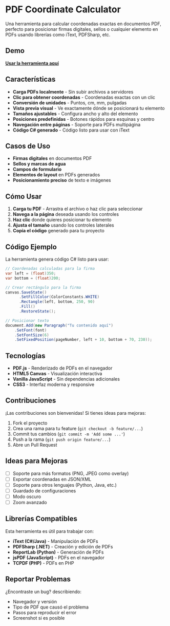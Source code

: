 # PDF Coordinate Calculator

Una herramienta para calcular coordenadas exactas en documentos PDF, perfecto para posicionar firmas digitales, sellos o cualquier elemento en PDFs usando librerías como iText, PDFSharp, etc.

## Demo

**[Usar la herramienta aquí](https://jospaquim.github.io/PDFCoordinateCalculator/)**

## Características

- **Carga PDFs localmente** - Sin subir archivos a servidores
- **Clic para obtener coordenadas** - Coordenadas exactas con un clic
- **Conversión de unidades** - Puntos, cm, mm, pulgadas
- **Vista previa visual** - Ve exactamente dónde se posicionará tu elemento
- **Tamaños ajustables** - Configura ancho y alto del elemento
- **Posiciones predefinidas** - Botones rápidos para esquinas y centro
- **Navegación entre páginas** - Soporte para PDFs multipágina
- **Código C# generado** - Código listo para usar con iText

## Casos de Uso
- **Firmas digitales** en documentos PDF
- **Sellos y marcas de agua**
- **Campos de formulario**
- **Elementos de layout** en PDFs generados
- **Posicionamiento preciso** de texto e imágenes

## Cómo Usar

1. **Carga tu PDF** - Arrastra el archivo o haz clic para seleccionar
2. **Navega a la página** deseada usando los controles
3. **Haz clic** donde quieres posicionar tu elemento
4. **Ajusta el tamaño** usando los controles laterales
5. **Copia el código** generado para tu proyecto

## Código Ejemplo

La herramienta genera código C# listo para usar:

```csharp
// Coordenadas calculadas para la firma
var left = (float)350;
var bottom = (float)200;

// Crear rectángulo para la firma
canvas.SaveState()
      .SetFillColor(ColorConstants.WHITE)
      .Rectangle(left, bottom, 250, 90)
      .Fill()
      .RestoreState();

// Posicionar texto
document.Add(new Paragraph("Tu contenido aquí")
    .SetFont(font)
    .SetFontSize(6)
    .SetFixedPosition(pageNumber, left + 10, bottom + 70, 230));
```

## Tecnologías

- **PDF.js** - Renderizado de PDFs en el navegador
- **HTML5 Canvas** - Visualización interactiva
- **Vanilla JavaScript** - Sin dependencias adicionales
- **CSS3** - Interfaz moderna y responsive

## Contribuciones

¡Las contribuciones son bienvenidas! Si tienes ideas para mejoras:

1. Fork el proyecto
2. Crea una rama para tu feature (`git checkout -b feature/...`)
3. Commit tus cambios (`git commit -m 'Add some ...'`)
4. Push a la rama (`git push origin feature/...`)
5. Abre un Pull Request

## Ideas para Mejoras

- [ ] Soporte para más formatos (PNG, JPEG como overlay)
- [ ] Exportar coordenadas en JSON/XML
- [ ] Soporte para otros lenguajes (Python, Java, etc.)
- [ ] Guardado de configuraciones
- [ ] Modo oscuro
- [ ] Zoom avanzado

## Librerías Compatibles

Esta herramienta es útil para trabajar con:

- **iText (C#/Java)** - Manipulación de PDFs
- **PDFSharp (.NET)** - Creación y edición de PDFs
- **ReportLab (Python)** - Generación de PDFs
- **jsPDF (JavaScript)** - PDFs en el navegador
- **TCPDF (PHP)** - PDFs en PHP

## Reportar Problemas

¿Encontraste un bug?  describiendo:

- Navegador y versión
- Tipo de PDF que causó el problema
- Pasos para reproducir el error
- Screenshot si es posible
